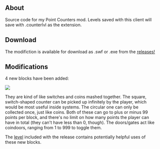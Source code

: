 ## About
Source code for my Point Counters mod.
Levels saved with this client will save with .counterlvl as the extension.

## Download
The modifiction is available for download as .swf or .exe from the [releases!](https://github.com/Seb-135/eeo-modding/releases/tag/v1.0-counters)

## Modifications
4 new blocks have been added:

![](https://i.imgur.com/pKncANS.png)

They are kind of like switches and coins mashed together. The square, switch-shaped counter can be picked up infinitely by the player, which would be most useful inside systems. The circular one can only be collected once, just like coins. Both of these can go to plus or minus 99 points per block, and there's no limit on how many points the player can have in total (they can't have less than 0, though).
The doors/gates act like coindoors, ranging from 1 to 999 to toggle them.

The [level](https://github.com/Seb-135/eeo-modding/releases/download/v1.0-counters/Point_Counters_-_seb135.counterlvl) included with the release contains potentially helpful uses of these new blocks.
